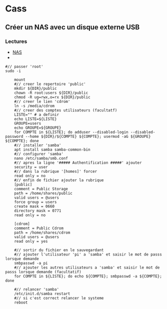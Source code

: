 #  Cass

## Créer un NAS avec un disque externe USB

### Lectures

* [NAS](https://raspbian-france.fr/raspberry-pi-nas-samba/)
*

    #// passer 'root'
    sudo -i

        mount
        #// creer le repertoire 'public'
        mkdir ${DIR}/public
        chown -R root:users ${DIR}/public
        chmod -R ug=rwx,o=rx ${DIR}/public
        #// creer le lien 'cdrom'
        ln -s /media/cdrom
        #// creer des comptes utilisateurs (facultatf)
        LISTE="" # a definir
        echo LISTE=${LISTE}
        GROUPE=users
        echo GROUPE=${GROUPE}
        for COMPTE in ${LISTE}; do adduser --disabled-login --disabled-password --home ${DIR}/${COMPTE} ${COMPTE}; usermod -aG ${GROUPE} ${COMPTE}; done
        #// installer 'samba'
        apt install samba samba-common-bin
        #// configurer 'samba'
        nano /etc/samba/smb.conf
        #// apres la ligne '##### Authentification #####' ajouter
        security = user
        #// dans la rubrique '[homes]' forcer
        read only = no
        #// enfin de fichier ajouter la rubrique
        [public]
        comment = Public Storage
        path = /home/shares/public
        valid users = @users
        force group = users
        create mask = 0660
        directory mask = 0771
        read only = no

        [cdrom]
        comment = Public Cdrom
        path = /home/shares/cdrom
        valid users = @users
        read only = yes

        #// sortir du fichier en le sauvegardant
        #// ajouter l'utilisateur 'pi' a 'samba' et saisir le mot de passs lorsque demande
        smbpasswd -a pi
        #// ajouter les autres utilisateurs a 'samba' et saisir le mot de passs lorsque demande (facultatif)
        for COMPTE in ${LISTE}; do echo ${COMPTE}; smbpasswd -a ${COMPTE}; done

        #// relancer 'samba'
        /etc/init.d/samba restart
        #// si c'est correct relancer le systeme
        reboot

